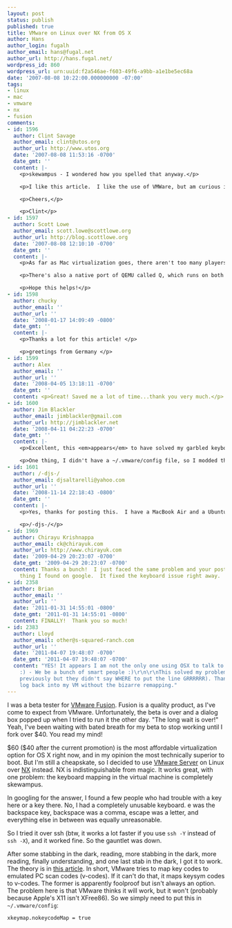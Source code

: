 ```yaml
---
layout: post
status: publish
published: true
title: VMware on Linux over NX from OS X
author: Hans
author_login: fugalh
author_email: hans@fugal.net
author_url: http://hans.fugal.net/
wordpress_id: 860
wordpress_url: urn:uuid:f2a546ae-f603-49f6-a9bb-a1e1be5ec68a
date: '2007-08-08 10:22:00.000000000 -07:00'
tags:
- linux
- mac
- vmware
- nx
- fusion
comments:
- id: 1596
  author: Clint Savage
  author_email: clint@utos.org
  author_url: http://www.utos.org
  date: '2007-08-08 11:53:16 -0700'
  date_gmt: ''
  content: |-
    <p>skewampus - I wondered how you spelled that anyway.</p>

    <p>I like this article.  I like the use of VMWare, but am curious if there isn't really a better alternative out there.  Must be because Mac only has a few options.  I know of parallels, busybox, KVM, Xen and others.  Do none of these work on a Mac?</p>

    <p>Cheers,</p>

    <p>Clint</p>
- id: 1597
  author: Scott Lowe
  author_email: scott.lowe@scottlowe.org
  author_url: http://blog.scottlowe.org
  date: '2007-08-08 12:10:10 -0700'
  date_gmt: ''
  content: |-
    <p>As far as Mac virtualization goes, there aren't too many players in town right now.  Parallels (with Parallels Desktop) was the first in the game, and now VMware has Fusion.  VirtualBox (which I understand is based on QEMU) has an OS X version available as well.  Parallels and Fusion work only on Intel-based Macs; I don't know about VirtualBox but I suspect it's the same.</p>

    <p>There's also a native port of QEMU called Q, which runs on both Intel-based Macs as well as PPC-based Macs.  However, I believe that it is still not fully virtualizing the CPU and therefore takes a performance hit as a result.  PPC-based Macs can also still use VirtualPC for the Mac, from Microsoft.</p>

    <p>Hope this helps!</p>
- id: 1598
  author: chucky
  author_email: ''
  author_url: ''
  date: '2008-01-17 14:09:49 -0800'
  date_gmt: ''
  content: |-
    <p>Thanks a lot for this article! </p>

    <p>greetings from Germany </p>
- id: 1599
  author: Alex
  author_email: ''
  author_url: ''
  date: '2008-04-05 13:18:11 -0700'
  date_gmt: ''
  content: <p>Great! Saved me a lot of time...thank you very much.</p>
- id: 1600
  author: Jim Blackler
  author_email: jimblackler@gmail.com
  author_url: http://jimblackler.net
  date: '2008-04-11 04:22:23 -0700'
  date_gmt: ''
  content: |-
    <p>Excellent, this <em>appears</em> to have solved my garbled keyboard (NX on OSX -> Ubuntu) problem.</p>

    <p>One thing, I didn't have a ~/.vmware/config file, so I modded the ~/.vmware/preferences file instead.</p>
- id: 1601
  author: /-djs-/
  author_email: djsaltarelli@yahoo.com
  author_url: ''
  date: '2008-11-14 22:18:43 -0800'
  date_gmt: ''
  content: |-
    <p>Yes, thanks for posting this.  I have a MacBook Air and a Ubuntu Hardy desktop/server machine with VMware Workstation 6.5 and this was truly a weird problem.</p>

    <p>/-djs-/</p>
- id: 1969
  author: Chirayu Krishnappa
  author_email: ck@chirayuk.com
  author_url: http://www.chirayuk.com
  date: '2009-04-29 20:23:07 -0700'
  date_gmt: '2009-04-29 20:23:07 -0700'
  content: Thanks a bunch!  I just faced the same problem and your post was the first
    thing I found on google.  It fixed the keyboard issue right away.
- id: 2358
  author: Brian
  author_email: ''
  author_url: ''
  date: '2011-01-31 14:55:01 -0800'
  date_gmt: '2011-01-31 14:55:01 -0800'
  content: FINALLY!  Thank you so much!
- id: 2383
  author: Lloyd
  author_email: other@s-squared-ranch.com
  author_url: ''
  date: '2011-04-07 19:48:07 -0700'
  date_gmt: '2011-04-07 19:48:07 -0700'
  content: "YES! It appears I am not the only one using OSX to talk to a Linux box
    :) - We be a bunch of smart people :)\r\n\r\nThis solved my problem (I found it
    previously but they didn't say WHERE to put the line GRRRRRR). Thanks! I can now
    log back into my VM without the bizarre remapping."
---
```

<p>I was a beta tester for <a href="http://www.vmware.com/products/fusion/">VMware
Fusion</a>. Fusion is a quality product,
as I've come to expect from VMware. Unfortunately, the beta is over and a
dialog box popped up when I tried to run it the other day. "The long wait is
over!" Yeah, I've been waiting with bated breath for my beta to stop working
until I fork over $40. You read my mind!</p>

<p>$60 ($40 after the current promotion) is the most affordable virtualization
option for OS X right now, and in my opinion the most technically superior to
boot. But I'm still a cheapskate, so I decided to use <a href="http://www.vmware.com/products/server/">VMware
Server</a> on Linux over
<a href="http://nomachine.com/">NX</a> instead. NX is indistinguishable from magic. It
works great, with one problem: the keyboard mapping in the virtual machine is
completely skewampus.</p>

<p>In googling for the answer, I found a few people who had trouble with a key
here or a key there. No, I had a completely unusable keyboard. e was the
backspace key, backspace was a comma, escape was a letter, and everything else
in between was equally unreasonable.</p>

<p>So I tried it over ssh (btw, it works a lot faster if you use <code>ssh -Y</code> instead
of <code>ssh -X</code>), and it worked fine. So the gauntlet was down.</p>

<p>After some stabbing in the dark, reading, more stabbing in the dark, more
reading, finally understanding, and one last stab in the dark, I got it to
work. The theory is in <a href="http://www.vmware.com/support/ws55/doc/ws_devices_keymap_linux_longer.   html">this
article</a>.
In short, VMware tries to map key codes to emulated PC scan codes (v-codes). If
it can't do that, it maps keysym codes to v-codes. The former is apparently
foolproof but isn't always an option. The problem here is that VMware thinks it
will work, but it won't (probably because Apple's X11 isn't XFree86). So we
simply need to put this in <code>~/.vmware/config</code>:</p>

<pre><code>xkeymap.nokeycodeMap = true
</code></pre>

